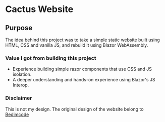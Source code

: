 # Cactus Website

## Purpose
The idea behind this project was to take a simple static website built using HTML, CSS and vanilla JS,
and rebuild it using Blazor WebAssembly.

### Value I got from building this project
* Experience building simple razor components that use CSS and JS isolation.
* A deeper understanding and hands-on experience using Blazor's JS Interop.

### Disclaimer
This is not my design. The original design of the website belong to [Bedimcode](https://www.youtube.com/@Bedimcode)
